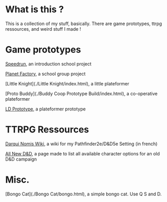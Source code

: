 # What is this ?

This is a collection of my stuff, basically. There are game prototypes, ttrpg ressources, and weird stuff I made !

# Game prototypes

[Speedrun](./Speedrun/index.html), an introduction school project

[Planet Factory](./PlanetFactory/index.html), a school group project

[Little Knight](./Little Knight/index.html), a little plateformer

[Proto Buddy](./Buddy Coop Prototype Build/index.html), a co-operative plateformer

[LD Prototype](./LDPlateformerTest/index.html), a plateformer prototype


# TTRPG Ressources

[Darqui Nomis Wiki](./DarquiNomis/index.html), a wiki for my Pathfinder2e/D&D5e Setting (in french)

[All New D&D](./ANDND/index.html), a page made to list all available character options for an old D&D campaign


# Misc.

[Bongo Cat](./Bongo Cat/bongo.html), a simple bongo cat. Use Q S and D.
